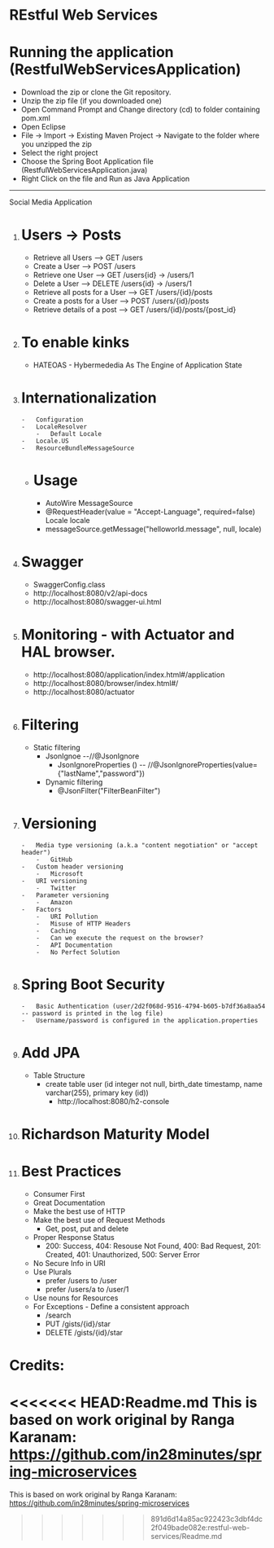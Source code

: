 
# REstful Web Services

# Running the application (RestfulWebServicesApplication)

-	Download the zip or clone the Git repository.
-	Unzip the zip file (if you downloaded one)
-	Open Command Prompt and Change directory (cd) to folder containing pom.xml
-	Open Eclipse
-	File -> Import -> Existing Maven Project -> Navigate to the folder where you unzipped the zip
-	Select the right project
-	Choose the Spring Boot Application file (RestfulWebServicesApplication.java)
-	Right Click on the file and Run as Java Application

------------------------------------------------------------------------------

Social Media Application

1.  # Users	->	Posts
    -	Retrieve all Users			    --> GET 		/users
    -	Create a User				    -->	POST		/users
    -	Retrieve one User			    -->	GET 		/users{id}	->	/users/1
    -	Delete a User				    -->	DELETE	/users{id}	->	/users/1
    -	Retrieve all posts for a User	-->	GET		/users/{id}/posts
    -	Create a posts for a User		-->	POST		/users/{id}/posts
    -	Retrieve details of a post		-->	GET 		/users/{id}/posts/{post_id}

2.  # To enable kinks
    -	HATEOAS - Hybermededia As The Engine of Application State
	
3.  # Internationalization
    	-	Configuration
    	-	LocaleResolver
    		-	Default Locale	
		-	Locale.US
    	-	ResourceBundleMessageSource
    -	# Usage
    	-	AutoWire MessageSource
    	-	@RequestHeader(value =  "Accept-Language", required=false) Locale locale
    	-	messageSource.getMessage("helloworld.message", null, locale)

4.  # Swagger
    -	SwaggerConfig.class
    -	http://localhost:8080/v2/api-docs
    -	http://localhost:8080/swagger-ui.html

5.  # Monitoring - with Actuator and HAL browser.
    -	http://localhost:8080/application/index.html#/application
    -	http://localhost:8080/browser/index.html#/
    -	http://localhost:8080/actuator

6.  # Filtering
    -	Static filtering
    	-	JsonIgnoe --//@JsonIgnore
    		-	JsonIgnoreProperties () -- //@JsonIgnoreProperties(value= {"lastName","password"})
    	-	Dynamic filtering
    		-	@JsonFilter("FilterBeanFilter")
	
7.  # Versioning
    	-	Media type versioning (a.k.a "content negotiation" or "accept header")
    		-	GitHub
    	-	Custom header versioning
    		-	Microsoft
    	-	URI versioning
    		-	Twitter
    	-	Parameter versioning
    		-	Amazon
    	-	Factors
    		-	URI Pollution
    		-	Misuse of HTTP Headers
    		-	Caching
    		-	Can we execute the request on the browser?
    		-	API Documentation
    		-	No Perfect Solution

8.  # Spring Boot Security
    	-	Basic Authentication (user/2d2f068d-9516-4794-b605-b7df36a8aa54 -- password is printed in the log file)
    	-	Username/password is configured in the application.properties
	
9.  # Add JPA
    -   Table Structure
        -   create table user (id integer not null, birth_date timestamp, name varchar(255), primary key (id))
        	-	http://localhost:8080/h2-console
		
10. # Richardson Maturity Model

11. # Best Practices
	-	Consumer First
	-	Great Documentation
	-	Make the best use of HTTP
	-	Make the best use of Request Methods
		-	Get, post, put and delete
	-	Proper Response Status
		-	200: Success, 404: Resouse Not Found, 400: Bad Request, 201: Created, 401: Unauthorized, 500: Server Error
	-	No Secure Info in URI
	-	Use Plurals
		-	prefer /users to /user
		-	prefer /users/a to /user/1
	-	Use nouns for Resources
	-	For Exceptions - Define a consistent approach
		-	/search
		-	PUT /gists/{id}/star
		-	DELETE /gists/{id}/star
	
# Credits:

<<<<<<< HEAD:Readme.md
This is based on work original by Ranga Karanam: https://github.com/in28minutes/spring-microservices
=======
This is based on work original by Ranga Karanam: https://github.com/in28minutes/spring-microservices
>>>>>>> 891d6d14a85ac922423c3dbf4dc2f049bade082e:restful-web-services/Readme.md
